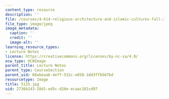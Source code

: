 ```yaml
---
content_type: resource
description: ''
file: /courses/4-614-religious-architecture-and-islamic-cultures-fall-2002/2736b24328d1ed5cd26eecaac181cd97_5125.jpg
file_type: image/jpeg
image_metadata:
  caption: ''
  credit: ''
  image-alt: ''
learning_resource_types:
- Lecture Notes
license: https://creativecommons.org/licenses/by-nc-sa/4.0/
ocw_type: OCWImage
parent_title: Lecture Notes
parent_type: CourseSection
parent_uid: 68abeaab-4eff-532c-e858-18d3ffb567bd
resourcetype: Image
title: 5125.jpg
uid: 2736b243-28d1-ed5c-d26e-ecaac181cd97
---
```

